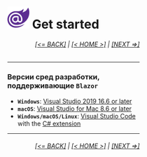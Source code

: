 <div style="width:60%; margin-left:20%;">

# <img src="./images/blazor_logo_transparent.png " width="50" /> Get started

<div style="text-align:right;">

###### [[<= BACK]](02.2.md) | [[< HOME >]](00.md) | [[NEXT =>]](03.md)

</div>

---

### Версии сред разработки, поддерживающие **`Blazor`**

- **`Windows`**: [Visual Studio 2019 16.6 or later](https://visualstudio.microsoft.com/vs)
- **`macOS`**: [Visual Studio for Mac 8.6 or later](https://visualstudio.microsoft.com/vs/mac)
- **`Windows/macOS/Linux`**: [Visual Studio Code](https://code.visualstudio.com) with the [C# extension](https://marketplace.visualstudio.com/items?itemName=ms-dotnettools.csharp)

---

<div style="text-align:right;">

###### [[<= BACK]](02.2.md) | [[< HOME >]](00.md) | [[NEXT =>]](03.md)

</div>

</div>

